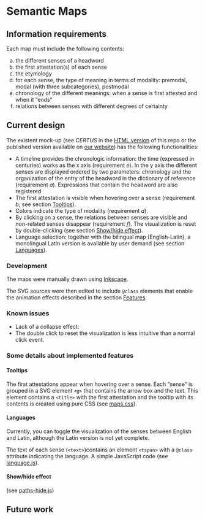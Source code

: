 # Semantic Maps

## Information requirements 
Each map must include the following contents:
<ol type="a">
  <li>the different senses of a headword</li>
  <li>the first attestation(s) of each sense</li>
  <li>the etymology</li>
  <li>for each sense, the type of meaning in terms of modality: premodal, modal (with three subcategories), postmodal</li>
  <li>chronology of the different meanings: when a sense is first attested and when it “ends”</li>
  <li>relations between senses with different degrees of certainty</li>
</ol>


## Current design
The existent mock-up (see _CERTUS_ in the [HTML version](https://github.com/WoPoss/semantic_maps/blob/master/drawn-maps/semantic-modal-maps.html) of this repo or the published version available on [our website](http://woposs.unil.ch/semantic-modal-maps.php)) has the following functionalities:
- A timeline provides the chronologic information: the time (expressed in centuries) works as the x axis (requirement _e_). In the y axis the different senses are displayed ordered by two parameters: chronology and the organization of the entry of the headword in the dictionary of reference (requirement _a_). Expressions that contain the headword are also registered 
- The first attestation is visible when hovering over a sense (requirement _b_; see section [Tooltips](#tooltips)).
- Colors indicate the type of modality (requirement _d_).
- By clicking on a sense, the relations between senses are visible and non-related senses disappear (requirement _f_). The visualization is reset by double-clicking (see section [Show/hide effect](#show/hide-effect)).
- Language selection: together with the bilingual map (English-Latin), a monolingual Latin version is available by user demand (see section [Languages](#languages)).

### Development
The maps were manually drawn using [Inkscape](https://inkscape.org/). 

The SVG sources were then edited to include `@class` elements that enable the animation effects described in the section [Features](#some-details-about-implemented-features). 

### Known issues
- Lack of a collapse effect:
- The double click to reset the visualization is less intuitive than a normal click event.


### Some details about implemented features

#### Tooltips
The first attestations appear when hovering over a sense. Each “sense” is grouped in a SVG element `<g>` that contains the arrow box and the text. This element contains a `<title>` with the first attestation and the tooltip with its contents is created using pure CSS (see [maps.css](https://github.com/WoPoss/semantic_maps/blob/master/drawn-maps/css/maps.css)).

#### Languages
Currently, you can toggle the visualization of the senses between English and Latin, although the Latin version is not yet complete.

The text of each sense (`<text>`)contains an element `<tspan>` with a `@class` attribute indicating the language. A simple JavaScript code (see [language.js](https://github.com/WoPoss/semantic_maps/blob/master/drawn-maps/js/language.js)).

#### Show/hide effect
(see [paths-hide.js](https://github.com/WoPoss/semantic_maps/blob/master/drawn-maps/js/paths-hide.js))

## Future work
